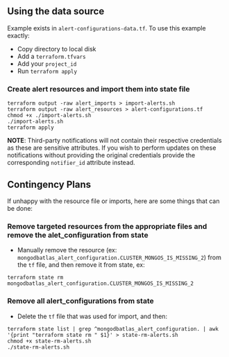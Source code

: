## Using the data source
Example exists in `alert-configurations-data.tf`. To use this example exactly:
- Copy directory to local disk
- Add a `terraform.tfvars`
- Add your `project_id`
- Run `terraform apply`

### Create alert resources and import them into state file
```
terraform output -raw alert_imports > import-alerts.sh
terraform output -raw alert_resources > alert-configurations.tf
chmod +x ./import-alerts.sh
./import-alerts.sh
terraform apply
```

**NOTE**: Third-party notifications will not contain their respective credentials as these are sensitive attributes. If you wish to perform updates on these notifications without providing the original credentials provide the corresponding `notifier_id` attribute instead.

## Contingency Plans
If unhappy with the resource file or imports, here are some things that can be done:

### Remove targeted resources from the appropriate files and remove the alet_configuration from state
- Manually remove the resource (ex: `mongodbatlas_alert_configuration.CLUSTER_MONGOS_IS_MISSING_2`) from the `tf` file, and then remove it from state, ex:
```
terraform state rm mongodbatlas_alert_configuration.CLUSTER_MONGOS_IS_MISSING_2
```

### Remove all alert_configurations from state
- Delete the `tf` file that was used for import, and then:
```
terraform state list | grep ^mongodbatlas_alert_configuration. | awk '{print "terraform state rm " $1}' > state-rm-alerts.sh
chmod +x state-rm-alerts.sh
./state-rm-alerts.sh
```

